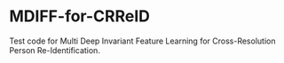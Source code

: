 # MDIFF-for-CRReID
Test code for Multi Deep Invariant Feature Learning for Cross-Resolution Person Re-Identification.
